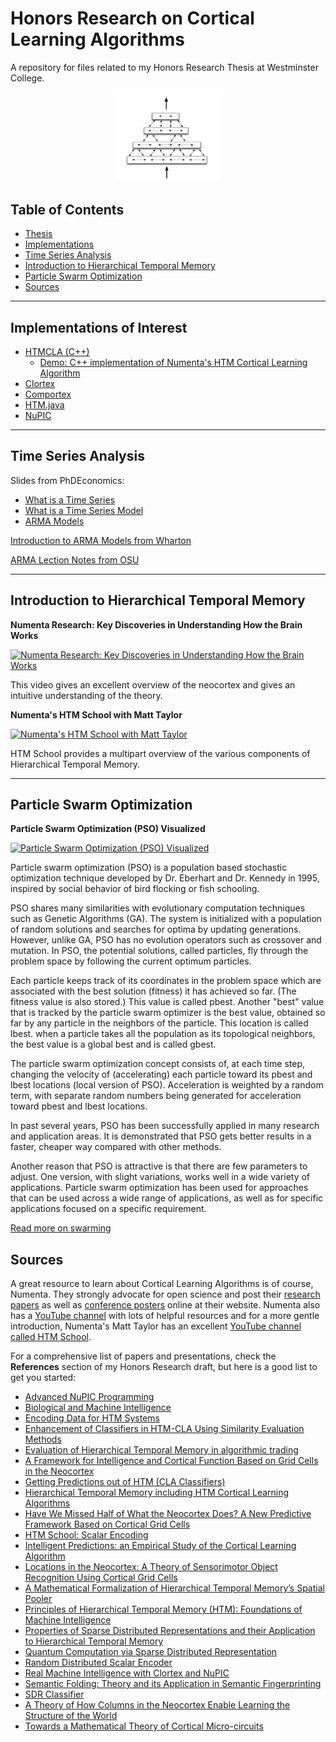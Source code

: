 # Honors Research on Cortical Learning Algorithms

A repository for files related to my Honors Research Thesis at Westminster College.

<center>
  <figure>
    <img src="images/hierarchy.png"  style="max-width:40%;">
  </figure>
</center>

## Table of Contents
* [Thesis](docs/Honors_Research.pdf)
* [Implementations](#impl)
* [Time Series Analysis](#timeseries)
* [Introduction to Hierarchical Temporal Memory](#introHTM)
* [Particle Swarm Optimization](#pso)
* [Sources](#sources)

***

## <a id="imp">Implementations of Interest</a>

* [HTMCLA (C++)](https://github.com/MichaelFerrier/HTMCLA)
  * [Demo: C++ implementation of Numenta's HTM Cortical Learning Algorithm](https://www.youtube.com/watch?v=IXg_XIm5kqk)
* [Clortex](https://github.com/htm-community/clortex)
* [Comportex](https://github.com/htm-community/comportex)
* [HTM.java](https://github.com/numenta/htm.java)
* [NuPIC](https://github.com/numenta/nupic)

***

## <a id="timeseries">Time Series Analysis</a>

Slides from PhDEconomics:
* [What is a Time Series](http://www.phdeconomics.sssup.it/documents/Lesson1.pdf)
* [What is a Time Series Model](http://www.phdeconomics.sssup.it/documents/Lesson2.pdf)
* [ARMA Models](http://www.phdeconomics.sssup.it/documents/Lesson9.pdf)

[Introduction to ARMA Models from Wharton](http://www-stat.wharton.upenn.edu/~stine/stat910/lectures/08_intro_arma.pdf)

[ARMA Lection Notes from OSU](https://www.asc.ohio-state.edu/de-jong.8/note2.pdf)

***

## <a id="introHTM">Introduction to Hierarchical Temporal Memory</a>

**Numenta Research: Key Discoveries in Understanding How the Brain Works**

[![Numenta Research: Key Discoveries in Understanding How the Brain Works](https://img.youtube.com/vi/X50GY0mdHlw/maxresdefault.jpg)](https://youtu.be/X50GY0mdHlw)

This video gives an excellent overview of the neocortex and gives an intuitive understanding of the theory.

**Numenta's HTM School with Matt Taylor**

[![Numenta's HTM School with Matt Taylor](https://img.youtube.com/vi/XMB0ri4qgwc/maxresdefault.jpg)](https://www.youtube.com/watch?v=XMB0ri4qgwc&list=PL3yXMgtrZmDqhsFQzwUC9V8MeeVOQ7eZ9)

HTM School provides a multipart overview of the various components of Hierarchical Temporal Memory.

***

## <a id="pso">Particle Swarm Optimization</a>

**Particle Swarm Optimization (PSO) Visualized**

[![Particle Swarm Optimization (PSO) Visualized](https://img.youtube.com/vi/OUHAypWn1Ro/maxresdefault.jpg)](https://www.youtube.com/watch?v=OUHAypWn1Ro)

Particle swarm optimization (PSO) is a population based stochastic optimization technique developed by Dr. Eberhart and Dr. Kennedy in 1995, inspired by social behavior of bird flocking or fish schooling.

PSO shares many similarities with evolutionary computation techniques such as Genetic Algorithms (GA). The system is initialized with a population of random solutions and searches for optima by updating generations. However, unlike GA, PSO has no evolution operators such as crossover and mutation. In PSO, the potential solutions, called particles, fly through the problem space by following the current optimum particles.

Each particle keeps track of its coordinates in the problem space which are associated with the best solution (fitness) it has achieved so far. (The fitness value is also stored.) This value is called pbest. Another "best" value that is tracked by the particle swarm optimizer is the best value, obtained so far by any particle in the neighbors of the particle. This location is called lbest. when a particle takes all the population as its topological neighbors, the best value is a global best and is called gbest.

The particle swarm optimization concept consists of, at each time step, changing the velocity of (accelerating) each particle toward its pbest and lbest locations (local version of PSO). Acceleration is weighted by a random term, with separate random numbers being generated for acceleration toward pbest and lbest locations.

In past several years, PSO has been successfully applied in many research and application areas. It is demonstrated that PSO gets better results in a faster, cheaper way compared with other methods.

Another reason that PSO is attractive is that there are few parameters to adjust. One version, with slight variations, works well in a wide variety of applications. Particle swarm optimization has been used for approaches that can be used across a wide range of applications, as well as for specific applications focused on a specific requirement.

[Read more on swarming](http://www.swarmintelligence.org/index.php)


## <a id="sources">Sources</a>

A great resource to learn about Cortical Learning Algorithms is of course, Numenta. They strongly advocate for open science and post their [research papers](https://numenta.com/neuroscience-research/research-publications/papers/) as well as [conference posters](https://numenta.com/neuroscience-research/research-publications/posters/) online at their website. Numenta also has a [YouTube channel](https://www.youtube.com/channel/UCLNQzXAfcH8H8cMmG0sfV6g) with lots of helpful resources and for a more gentle introduction, Numenta's Matt Taylor has an excellent [YouTube channel called HTM School](https://www.youtube.com/user/OfficialNumenta).

For a comprehensive list of papers and presentations, check the **References** section of my Honors Research draft, but here is a good list to get you started:

* [Advanced NuPIC Programming](http://cfile23.uf.tistory.com/attach/121B8F374F14E16A179668)
* [Biological and Machine Intelligence](https://numenta.com/resources/biological-and-machine-intelligence/)
* [Encoding Data for HTM Systems](https://arxiv.org/abs/1602.05925)
* [Enhancement of Classifiers in HTM-CLA Using Similarity Evaluation Methods](https://www.sciencedirect.com/science/article/pii/S1877050915023881)
* [Evaluation of Hierarchical Temporal Memory in algorithmic trading](http://liu.diva-portal.org/smash/record.jsf?pid=diva2%3A302092&dswid=-7957)
* [A Framework for Intelligence and Cortical Function Based on Grid Cells in the Neocortex](https://www.biorxiv.org/content/early/2018/10/13/442418)
* [Getting Predictions out of HTM (CLA Classifiers)](https://www.youtube.com/watch?v=QZBtaP_gcn0)
* [Hierarchical Temporal Memory including HTM Cortical Learning Algorithms](https://numenta.org/resources/HTM_CorticalLearningAlgorithms.pdf)
* [Have We Missed Half of What the Neocortex Does? A New Predictive Framework Based on Cortical Grid Cells](https://www.slideshare.net/numenta/have-we-missed-half-of-what-the-neocortex-does-a-new-predictive-framework-based-on-cortical-grid-cells)
* [HTM School: Scalar Encoding](https://www.youtube.com/watch?v=V3Yqtpytif0)
* [Intelligent Predictions: an Empirical Study of the Cortical Learning Algorithm](https://www.semanticscholar.org/paper/Intelligent-Predictions-%3A-an-empirical-study-of-the-Galetzka/585944db4d18d35c01816b663ef4736f8a7061ee)
* [Locations in the Neocortex: A Theory of Sensorimotor Object Recognition Using Cortical Grid Cells](https://www.biorxiv.org/content/early/2018/10/05/436352)
* [A Mathematical Formalization of Hierarchical Temporal Memory’s Spatial Pooler](https://arxiv.org/abs/1601.06116)
* [Principles of Hierarchical Temporal Memory (HTM): Foundations of Machine Intelligence](https://www.youtube.com/watch?v=6ufPpZDmPKA)
* [Properties of Sparse Distributed Representations and their Application to Hierarchical Temporal Memory](https://arxiv.org/abs/1503.07469)
* [Quantum Computation via Sparse Distributed Representation](https://arxiv.org/pdf/1707.05660.pdf)
* [Random Distributed Scalar Encoder](http://fergalbyrne.github.io/rdse.html)
* [Real Machine Intelligence with Clortex and NuPIC](https://leanpub.com/realsmartmachines/read)
* [Semantic Folding: Theory and its Application in Semantic Fingerprinting](https://arxiv.org/abs/1511.08855)
* [SDR Classifier](http://hopding.com/sdr-classifier#title)
* [A Theory of How Columns in the Neocortex Enable Learning the Structure of the World](https://www.frontiersin.org/articles/10.3389/fncir.2017.00081/full)
* [Towards a Mathematical Theory of Cortical Micro-circuits](https://journals.plos.org/ploscompbiol/article?id=10.1371/journal.pcbi.1000532)
